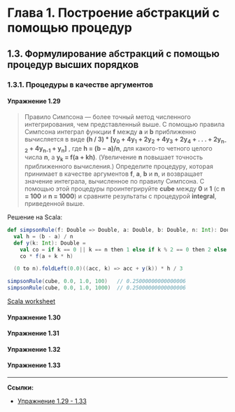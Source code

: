 # Глава 1. Построение абстракций с помощью процедур

## 1.3. Формулирование абстракций с помощью процедур высших порядков

### 1.3.1. Процедуры в качестве аргументов

#### Упражнение 1.29

> Правило Симпсона — более точный метод численного интегрирования, чем представленный выше. 
> С помощью правила Симпсона интеграл функции **f** между **a** и **b** приближенно вычисляется в виде 
> **(h / 3) * [y<sub>0</sub> + 4y<sub>1</sub> + 2y<sub>2</sub> + 4y<sub>3</sub> + 2y<sub>4</sub> + . . . + 2y<sub>n-2</sub> + 4y<sub>n-1</sub> + y<sub>n</sub>]** 
> , где **h = (b − a)/n**, для какого-то четного целого числа **n**, а **y<sub>k</sub> = f(a + kh)**. 
> (Увеличение **n** повышает точность приближенного вычисления.) 
> Определите процедуру, которая принимает в качестве аргументов **f**, **a**, **b** и **n**, 
> и возвращает значение интеграла, вычисленное по правилу Симпсона. 
> С помощью этой процедуры проинтегрируйте **cube** между **0** и **1** (с **n = 100** и **n = 1000**) 
> и сравните результаты с процедурой **integral**, приведенной выше.


Решение на Scala:

```scala
def simpsonRule(f: Double => Double, a: Double, b: Double, n: Int): Double =
  val h = (b - a) / n
  def y(k: Int): Double =
    val co = if k == 0 || k == n then 1 else if k % 2 == 0 then 2 else 4
    co * f(a + k * h)

  (0 to n).foldLeft(0.0)((acc, k) => acc + y(k)) * h / 3

simpsonRule(cube, 0.0, 1.0, 100)   // 0.25000000000000006
simpsonRule(cube, 0.0, 1.0, 1000)  // 0.25000000000000006
```

[Scala worksheet](https://gitflic.ru/project/artemkorsakov/scalabook/blob?file=examples%2Fsrc%2Fmain%2Fscala%2Fbooks%2Fsicp%2FExercise1-29.worksheet.sc)


#### Упражнение 1.30

#### Упражнение 1.31

#### Упражнение 1.32

#### Упражнение 1.33


---

**Ссылки:**
- [Упражнение 1.29 - 1.33](https://web.mit.edu/6.001/6.037/sicp.pdf#page=108)
